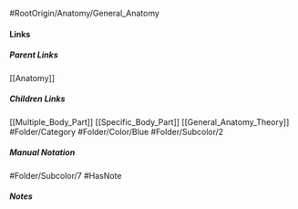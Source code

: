 #RootOrigin/Anatomy/General_Anatomy
#### Links
##### Parent Links
[[Anatomy]]
##### Children Links
[[Multiple_Body_Part]]
[[Specific_Body_Part]]
[[General_Anatomy_Theory]]
#Folder/Category
#Folder/Color/Blue
#Folder/Subcolor/2
##### Manual Notation
#Folder/Subcolor/7
#HasNote
##### Notes